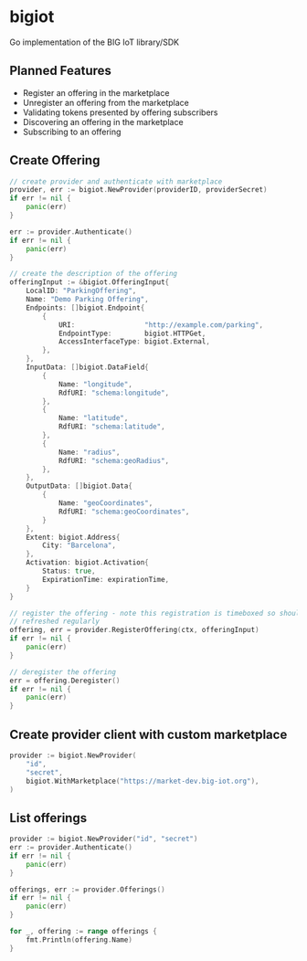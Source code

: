 # bigiot

Go implementation of the BIG IoT library/SDK

## Planned Features

* Register an offering in the marketplace
* Unregister an offering from the marketplace
* Validating tokens presented by offering subscribers
* Discovering an offering in the marketplace
* Subscribing to an offering

## Create Offering

```go
// create provider and authenticate with marketplace
provider, err := bigiot.NewProvider(providerID, providerSecret)
if err != nil {
    panic(err)
}

err := provider.Authenticate()
if err != nil {
    panic(err)
}

// create the description of the offering
offeringInput := &bigiot.OfferingInput{
    LocalID: "ParkingOffering",
    Name: "Demo Parking Offering",
    Endpoints: []bigiot.Endpoint{
        {
            URI:                 "http://example.com/parking",
            EndpointType:        bigiot.HTTPGet,
            AccessInterfaceType: bigiot.External,
        },
    },
    InputData: []bigiot.DataField{
        {
            Name: "longitude",
            RdfURI: "schema:longitude",
        },
        {
            Name: "latitude",
            RdfURI: "schema:latitude",
        },
        {
            Name: "radius",
            RdfURI: "schema:geoRadius",
        },
    },
    OutputData: []bigiot.Data{
        {
            Name: "geoCoordinates",
            RdfURI: "schema:geoCoordinates",
        }
    },
    Extent: bigiot.Address{
        City: "Barcelona",
    },
    Activation: bigiot.Activation{
        Status: true,
        ExpirationTime: expirationTime,
    }
}

// register the offering - note this registration is timeboxed so should be
// refreshed regularly
offering, err = provider.RegisterOffering(ctx, offeringInput)
if err != nil {
    panic(err)
}

// deregister the offering
err = offering.Deregister()
if err != nil {
    panic(err)
}
```

## Create provider client with custom marketplace

```go
provider := bigiot.NewProvider(
    "id",
    "secret",
    bigiot.WithMarketplace("https://market-dev.big-iot.org"),
)
```

## List offerings

```go
provider := bigiot.NewProvider("id", "secret")
err := provider.Authenticate()
if err != nil {
    panic(err)
}

offerings, err := provider.Offerings()
if err != nil {
    panic(err)
}

for _, offering := range offerings {
    fmt.Println(offering.Name)
}
```